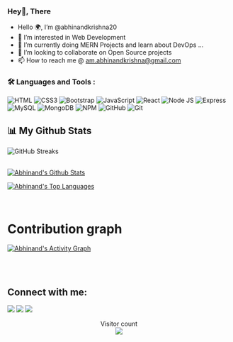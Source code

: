 ### Hey👋, There
<!-- 
<div>
  <img src="https://www.webskittersacademy.in/wp-content/uploads/2015/08/Web-Developer-skill.jpg" width="100%" height="400" />
</div> -->
-  Hello 🌍, I’m @abhinandkrishna20
- 👀 I’m interested in Web Development 
- 🌱 I’m currently doing MERN Projects and learn about DevOps ...
- 💞️ I’m looking to collaborate on Open Source projects 
- 📫 How to reach me @ am.abhinandkrishna@gmail.com

<!---
abhinandkrishna20/abhinandkrishna20 is a ✨ special ✨ repository because its `README.md` (this file) appears on your GitHub profile.
You can click the Preview link to take a look at your changes.
--->
### :hammer_and_wrench: Languages and Tools :
![HTML](https://img.shields.io/badge/HTML5-E34F26?style=for-the-badge&logo=html5&logoColor=white)
![CSS3](https://img.shields.io/badge/CSS3-1572B6?style=for-the-badge&logo=css3&logoColor=white)
![Bootstrap](https://img.shields.io/badge/Bootstrap-563D7C?style=for-the-badge&logo=bootstrap&logoColor=white)
![JavaScript](https://img.shields.io/badge/JavaScript-323330?style=for-the-badge&logo=javascript&logoColor=F7DF1E)
![React](https://img.shields.io/badge/React-20232A?style=for-the-badge&logo=react&logoColor=61DAFB)
![Node JS](https://img.shields.io/badge/Node.js-339933?style=for-the-badge&logo=nodedotjs&logoColor=white)
![Express](https://img.shields.io/badge/Express.js-000000?style=for-the-badge&logo=express&logoColor=white)
![MySQL](https://img.shields.io/badge/MySQL-005C84?style=for-the-badge&logo=mysql&logoColor=white)
![MongoDB](https://img.shields.io/badge/MongoDB-4EA94B?style=for-the-badge&logo=mongodb&logoColor=white)
![NPM](https://img.shields.io/badge/npm-CB3837?style=for-the-badge&logo=npm&logoColor=white)
![GitHub](https://img.shields.io/badge/GitHub-100000?style=for-the-badge&logo=github&logoColor=white)
![Git](https://img.shields.io/badge/git-%23F05033.svg?style=for-the-badge&logo=git&logoColor=white)


## 📊 My Github Stats

![GitHub Streaks](http://github-readme-streak-stats.herokuapp.com?user=abhinandkrishna20&theme=dracula&hide_border=true)

 <br/>
    <a href="https://github.com/abhinandkrishna20/github-readme-stats"><img alt="Abhinand's Github Stats" src="https://github-readme-stats.vercel.app/api?username=abhinandkrishna20&show_icons=true&count_private=true&theme=react&hide_border=true&bg_color=0D1117" /></a>
 <br />   
    
   <a href="https://github.com/abhinandkrishna20/github-readme-stats"><img alt="Abhinand's Top Languages" src="https://github-readme-stats.vercel.app/api/top-langs/?username=abhinandkrishna20&langs_count=8&count_private=true&layout=compact&theme=react&hide_border=true&bg_color=0D1117" /></a>
  <br/>


<br/>

# Contribution graph
<a href="https://github.com/abhinandkrishna20/github-readme-activity-graph"><img alt="Abhinand's Activity Graph" src="https://activity-graph.herokuapp.com/graph?username=abhinandkrishna20&bg_color=0D1117&color=5BCDEC&line=5BCDEC&point=FFFFFF&hide_border=true" /></a>

<br/>
<br/>

## Connect with me:
<p align="left">
  
<a href = "https://www.linkedin.com/in/abhinandkrishna/"><img src="https://img.icons8.com/fluent/48/000000/linkedin.png"/></a>
<a href = "https://twitter.com/am_abhi_krish"><img src="https://img.icons8.com/fluent/48/000000/twitter.png"/></a>
<a href = "https://github.com/abhinandkrishna20/"><img src="https://img.icons8.com/fluent/48/000000/github.png"/></a>

<p align="center"> 
  Visitor count<br>
  <img src="https://profile-counter.glitch.me/abhinandkrishna20/count.svg" />
</p>




